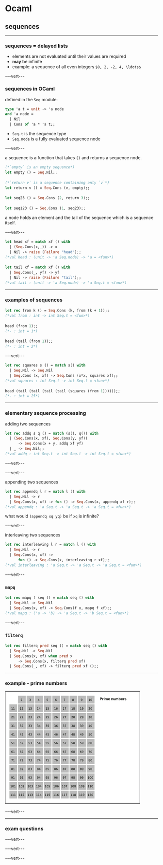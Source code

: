 # Ocaml

## sequences

---

### sequences = delayed lists

* elements are not evaluated until their values are required
* **may** be infinite
* example: a sequence of all even integers `$0, 2, -2, 4, \ldots$`

---vert---

### sequences in OCaml

defined in the `Seq` module:

```ocaml
type 'a t = unit -> 'a node
and 'a node = 
  | Nil
  | Cons of 'a * 'a t;;
```
<!-- .element: data-thebe-executable -->

* `Seq.t` is the sequence type
* `Seq.node` is a fully evaluated sequence node

---vert---

a sequence is a function that takes `()` and returns a sequence node.

```ocaml
(*`empty` is an empty sequence*)
let empty () = Seq.Nil;;

(*`return v` is a sequence containing only `v`*)
let return v () = Seq.Cons (v, empty);;

let seq23 () = Seq.Cons (2, return 3);;

let seq123 () = Seq.Cons (1, seq23);;
```
<!-- .element: data-thebe-executable -->

a node holds an element and the tail of the sequence which is a sequence itself.

---vert---

```ocaml
let head xf = match xf () with
  | (Seq.Cons(x,_)) -> x
  | Nil -> raise (Failure "head");;
(*val head : (unit -> 'a Seq.node) -> 'a = <fun>*)

let tail xf = match xf () with
  | Seq.Cons(_, yf) -> yf
  | Nil -> raise (Failure "tail");;
(*val tail : (unit -> 'a Seq.node) -> 'a Seq.t = <fun>*)
```
<!-- .element: data-thebe-executable -->

---

### examples of sequences

```ocaml
let rec from k () = Seq.Cons (k, from (k + 1));;
(*val from : int -> int Seq.t = <fun>*)

head (from 1);;
(*- : int = 1*)

head (tail (from 1));;
(*- : int = 2*)
```
<!-- .element: data-thebe-executable -->

---vert---

```ocaml
let rec squares s () = match s() with
  | Seq.Nil -> Seq.Nil
  | Seq.Cons (x, xf) -> Seq.Cons (x*x, squares xf);;
(*val squares : int Seq.t -> int Seq.t = <fun>*)

head (tail (tail (tail (tail (squares (from 1))))));;
(*- : int = 25*)
```
<!-- .element: data-thebe-executable -->

---

### elementary sequence processing

adding two sequences

```ocaml
let rec addq s q () = match (s(), q()) with
  | (Seq.Cons(x, xf), Seq.Cons(y, yf))
      -> Seq.Cons(x + y, addq xf yf)
  | _ -> Seq.Nil;;
(*val addq : int Seq.t -> int Seq.t -> int Seq.t = <fun>*)
```
<!-- .element: data-thebe-executable -->

---vert---

<!-- .slide: data-background-iframe="http://localhost:16789/notebooks/tut9-sequence-functions.ipynb" data-background-interactive -->

---vert---

appending two sequences

```ocaml
let rec appendq l r = match l () with
  | Seq.Nil -> r
  | Seq.Cons(x, xf) -> fun () -> Seq.Cons(x, appendq xf r);;
(*val appendq : 'a Seq.t -> 'a Seq.t -> 'a Seq.t = <fun>*)
```
<!-- .element: data-thebe-executable -->

what would `(appendq xq yq)` be if `xq` is infinite?

---vert---

interleaving two sequences

```ocaml
let rec interleaving l r = match l () with
  | Seq.Nil -> r
  | Seq.Cons(x, xf) ->
      fun () -> Seq.Cons(x, interleaving r xf);;
(*val interleaving : 'a Seq.t -> 'a Seq.t -> 'a Seq.t = <fun>*)
```
<!-- .element: data-thebe-executable -->

---vert---

### `mapq`

```ocaml
let rec mapq f seq () = match seq () with
  | Seq.Nil -> Seq.Nil
  | Seq.Cons(x, xf) -> Seq.Cons(f x, mapq f xf);;
(*val mapq : ('a -> 'b) -> 'a Seq.t -> 'b Seq.t = <fun>*)
```
<!-- .element: data-thebe-executable -->

---vert---

### `filterq`

```ocaml
let rec filterq pred seq () = match seq () with
  | Seq.Nil -> Seq.Nil
  | Seq.Cons(x, xf) when pred x
      -> Seq.Cons(x, filterq pred xf)
  | Seq.Cons(_, xf) -> filterq pred xf ();;
```
<!-- .element: data-thebe-executable -->

---

### example - prime numbers

![sieve gif](./../imgs/tut9-sieve.gif)

---vert---

<!-- .slide: data-background-iframe="http://localhost:16789/notebooks/tut9-primes.ipynb" data-background-interactive -->

---

### exam questions

---vert---

<!-- .slide: data-background-iframe="http://localhost:16789/notebooks/tut9-exam-question-1.ipynb" data-background-interactive -->

---vert---

<!-- .slide: data-background-iframe="http://localhost:16789/notebooks/tut9-exam-question-2.ipynb" data-background-interactive -->

---vert---

<!-- .slide: data-background-iframe="http://localhost:16789/notebooks/tut9-exam-question-3.ipynb" data-background-interactive -->